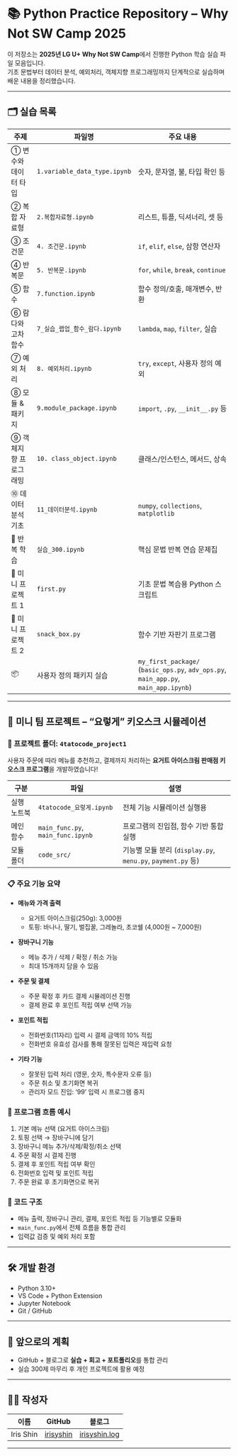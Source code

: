 # 📚 Python Practice Repository – Why Not SW Camp 2025

이 저장소는 **2025년 LG U+ Why Not SW Camp**에서 진행한 Python 학습 실습 파일 모음입니다.  
기초 문법부터 데이터 분석, 예외처리, 객체지향 프로그래밍까지 단계적으로 실습하며 배운 내용을 정리했습니다.

---

## 🗂️  실습 목록

| 주제 | 파일명 | 주요 내용 |
|------|--------|-----------|
| ① 변수와 데이터 타입 | `1.variable_data_type.ipynb` | 숫자, 문자열, 불, 타입 확인 등 |
| ② 복합 자료형 | `2.복합자료형.ipynb` | 리스트, 튜플, 딕셔너리, 셋 등 |
| ③ 조건문 | `4. 조건문.ipynb` | `if`, `elif`, `else`, 삼항 연산자 |
| ④ 반복문 | `5. 반복문.ipynb` | `for`, `while`, `break`, `continue` |
| ⑤ 함수 | `7.function.ipynb` | 함수 정의/호출, 매개변수, 반환 |
| ⑥ 람다와 고차 함수 | `7_실습_랩업_함수_람다.ipynb` | `lambda`, `map`, `filter`, 실습 |
| ⑦ 예외 처리 | `8. 예외처리.ipynb` | `try`, `except`, 사용자 정의 예외 |
| ⑧ 모듈 & 패키지 | `9.module_package.ipynb` | `import`, `.py`, `__init__.py` 등 |
| ⑨ 객체지향 프로그래밍 | `10. class_object.ipynb` | 클래스/인스턴스, 메서드, 상속 |
| ⑩ 데이터 분석 기초 | `11_데이터분석.ipynb` | `numpy`, `collections`, `matplotlib` |
| 🔁 반복 학습 | `실습_300.ipynb` | 핵심 문법 반복 연습 문제집 |
| 🎯 미니 프로젝트 1 | `first.py` | 기초 문법 복습용 Python 스크립트 |
| 🎯 미니 프로젝트 2 | `snack_box.py` | 함수 기반 자판기 프로그램 |
| 📦 | 사용자 정의 패키지 실습 | `my_first_package/` (`basic_ops.py`, `adv_ops.py`, `main_app.py`, `main_app.ipynb`) | 사칙/고급 연산 모듈을 작성하고, 실행 스크립트를 통해 import 및 테스트 진행 |

---

## 🍦 미니 팀 프로젝트 – “요렇게” 키오스크 시뮬레이션

### 📁 프로젝트 폴더: `4tatocode_project1`

사용자 주문에 따라 메뉴를 추천하고, 결제까지 처리하는 **요거트 아이스크림 판매점 키오스크 프로그램**을 개발하였습니다!

| 구분 | 파일 | 설명 |
|------|------|------|
| 실행 노트북 | `4tatocode_요렇게.ipynb` | 전체 기능 시뮬레이션 실행용 |
| 메인 함수 | `main_func.py`, `main_func.ipynb` | 프로그램의 진입점, 함수 기반 통합 실행 |
| 모듈 폴더 | `code_src/` | 기능별 모듈 분리 (`display.py`, `menu.py`, `payment.py` 등) |

### 📋 주요 기능 요약

- **메뉴와 가격 출력**  
  - 요거트 아이스크림(250g): 3,000원  
  - 토핑: 바나나, 딸기, 벌집꿀, 그레놀라, 초코쉘 (4,000원 ~ 7,000원)

- **장바구니 기능**  
  - 메뉴 추가 / 삭제 / 확정 / 취소 가능  
  - 최대 15개까지 담을 수 있음

- **주문 및 결제**  
  - 주문 확정 후 카드 결제 시뮬레이션 진행  
  - 결제 완료 후 포인트 적립 여부 선택 가능

- **포인트 적립**  
  - 전화번호(11자리) 입력 시 결제 금액의 10% 적립  
  - 전화번호 유효성 검사를 통해 잘못된 입력은 재입력 요청

- **기타 기능**  
  - 잘못된 입력 처리 (영문, 숫자, 특수문자 오류 등)  
  - 주문 취소 및 초기화면 복귀  
  - 관리자 모드 진입: ‘99’ 입력 시 프로그램 중지

### 🔄 프로그램 흐름 예시

1. 기본 메뉴 선택 (요거트 아이스크림)
2. 토핑 선택 → 장바구니에 담기
3. 장바구니 메뉴 추가/삭제/확정/취소 선택
4. 주문 확정 시 결제 진행
5. 결제 후 포인트 적립 여부 확인
6. 전화번호 입력 및 포인트 적립
7. 주문 완료 후 초기화면으로 복귀

### 🧩 코드 구조

- 메뉴 출력, 장바구니 관리, 결제, 포인트 적립 등 기능별로 모듈화
- `main_func.py`에서 전체 흐름을 통합 관리
- 입력값 검증 및 예외 처리 포함

---

## 🛠 개발 환경

- Python 3.10+
- VS Code + Python Extension
- Jupyter Notebook
- Git / GitHub

---

## 🌱 앞으로의 계획

- GitHub + 블로그로 **실습 + 회고 + 포트폴리오**를 통합 관리
- 실습 300제 마무리 후 개인 프로젝트에 활용 예정

---

## 🙋‍♀️ 작성자

| 이름 | GitHub | 블로그 |
|------|--------|--------|
| Iris Shin | [irisyshin](https://github.com/irisyshin) | [irisyshin.log](https://velog.io/@iriseverywhere/posts) |

---
